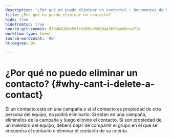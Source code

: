 ```yaml
---
description: '¿Por qué no puedo eliminar un contacto? : Documentos de Marketo: documentación del producto'
title: ¿Por qué no puedo eliminar un contacto?
hide: true
hidefromtoc: true
source-git-commit: 8704643b6e561ce368ce50804a2b7beed6cea71a
workflow-type: tm+mt
source-wordcount: '90'
ht-degree: 0%

---
```


# ¿Por qué no puedo eliminar un contacto? {#why-cant-i-delete-a-contact}

Si un contacto está en una campaña o si el contacto es propiedad de otra persona del equipo, no podrá eliminarlo. Si están en una campaña, elimínelos de la campaña y luego elimine el contacto. Si son propiedad de un miembro del equipo, deberá dejar de compartir el grupo en el que se encuentra el contacto o eliminar el contacto de su cuenta.
